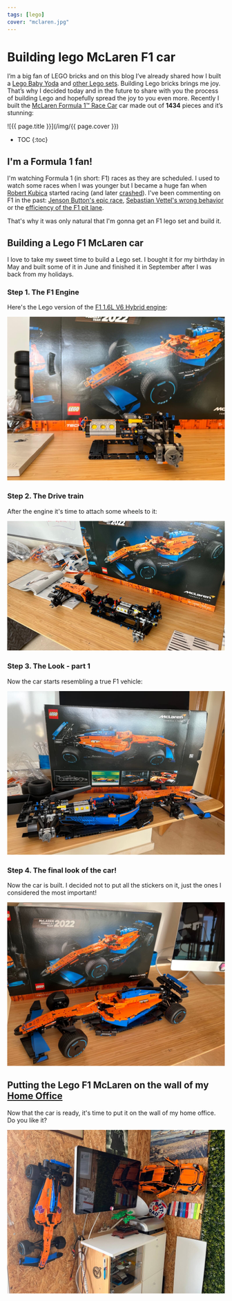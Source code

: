 ```yaml
---
tags: [lego]
cover: "mclaren.jpg"
---
```


# Building lego McLaren F1 car

I’m a big fan of LEGO bricks and on this blog I’ve already shared how I built a [Lego Baby Yoda](/yoda) and [other Lego sets](/lego/). Building Lego bricks brings me joy. That’s why I decided today and in the future to share with you the process of building Lego and hopefully spread the joy to you even more. Recently I built the [McLaren Formula 1™ Race Car](https://www.lego.com/en-us/product/mclaren-formula-1-race-car-42141) car made out of **1434** pieces and it’s stunning:

<!--More-->

![{{ page.title }}](/img/{{ page.cover }})

* TOC
{:toc}

## I'm a Formula 1 fan!

I'm watching Formula 1 (in short: F1) races as they are scheduled. I used to watch some races when I was younger but I became a huge fan when [Robert Kubica](/kubica/) started racing (and later [crashed](/indestructibles-hermann-maier-and-robert-kubi/)). I've been commenting on F1 in the past: [Jenson Button's epic race](/jenson-button/), [Sebastian Vettel's wrong behavior](/sebastian-vettel-of-f1-sport-fails-to-inspire/) or the [efficiency of the F1 pit lane](/f1-pit-lane-iterate-quickly-and-focus-on-the/).

That's why it was only natural that I'm gonna get an F1 lego set and build it.

## Building a Lego F1 McLaren car

I love to take my sweet time to build a Lego set. I bought it for my birthday in May and built some of it in June and finished it in September after I was back from my holidays.

### Step 1. The F1 Engine

Here's the Lego version of the [F1 1.6L V6 Hybrid engine](https://en.wikipedia.org/wiki/Formula_One_engines#2022–2025):

![{{ page.title }} 2](/img/mclaren-2.jpg)

### Step 2. The Drive train

After the engine it's time to attach some wheels to it:

![{{ page.title }} 3](/img/mclaren-3.jpg)

### Step 3. The Look - part 1

Now the car starts resembling a true F1 vehicle:

![{{ page.title }} 4](/img/mclaren-4.jpg)

### Step 4. The final look of the car!

Now the car is built. I decided not to put all the stickers on it, just the ones I considered the most important!

![{{ page.title }} 5](/img/mclaren-5.jpg)

## Putting the Lego F1 McLaren on the wall of my [Home Office](/office/)

Now that the car is ready, it's time to put it on the wall of my home office. Do you like it?

![{{ page.title }} 6](/img/mclaren-6.jpg)




[n]: https://michael.gratis/nozbe
[np]: https://michael.gratis/nozbepersonal